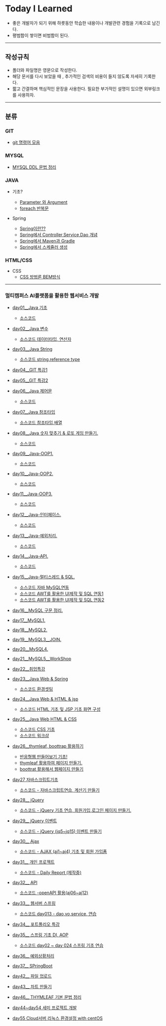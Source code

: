 # Today I Learned

- 좋은 개발자가 되기 위해 하룻동안 학습한 내용이나 개발관련 경험을 기록으로 남긴다.
- 평범함이 쌓이면 비범함이 된다.

---

## 작성규칙

- 폴더와 파일명은 영문으로 작성한다.
- 해당 문서를 다시 보았을 때 , 추가적인 검색의 비용이 들지 않도록 자세히 기록한다.
- 짧고 간결하며 핵심적인 문장을 사용한다. 필요한 부가적인 설명이 있으면 외부링크를 사용하자.

---

## 분류

### GIT

- [git 명령어 모음](https://github.com/kansg92/TIL/blob/master/GIT/gitcommand.md)



### MYSQL

- [MYSQL DDL 문법 정리](SQL/SQL-DDL.md)



### JAVA

- 기초?
  - [Parameter 와 Argument](https://github.com/kansg92/TIL/blob/master/Java/paramandargument.md)
  - [foreach 반복문](/Java/foreach.md)
  
- Spring
  - [Spring이란??](https://github.com/kansg92/TIL/blob/master/Java/Spring/spring.md)
  - [Spring에서 Controller,Service,Dao 개념](https://github.com/kansg92/TIL/blob/master/JavaSpring/spring-csv.md)
  - [Spring에서 Maven과 Gradle](https://github.com/kansg92/TIL/blob/master/Java/Spring/maven-gradle.md)
  - [Spring에서 스케쥴러 생성](https://github.com/kansg92/TIL/blob/master/JavaSpring/springboot-scheduler.md)
  
  

### HTML/CSS

- CSS
  - [CSS 방법론 BEM방식](HTMLCSS/css-BEM.md)





---

### 멀티캠퍼스 AI플랫폼을 활용한 웹서비스 개발

- [day01\_\_Java 기초](https://github.com/kansg92/TIL/blob/master/multi-campus-14th/day01__Java.md)
  - [소스코드](https://github.com/kansg92/multicampus-webservice14th/tree/master/java/day01)
- [day02\_\_Java 변수](https://github.com/kansg92/TIL/blob/master/multi-campus-14th/day02__java%20variable.md)
  - [소스코드 데이터타입, 연산자](https://github.com/kansg92/multicampus-webservice14th/tree/master/java/day02)
- [day03\_\_Java String](https://github.com/kansg92/TIL/blob/master/multi-campus-14th/day03__Java%20String%20%26%20system.md)
  - [소스코드 string,reference type](https://github.com/kansg92/multicampus-webservice14th/tree/master/java/day03)
- [day04\_\_GIT 특강1](https://github.com/kansg92/TIL/blob/master/multi-campus-14th/day04__GIT.md)
- [day05\_\_GIT 특강2](https://github.com/kansg92/TIL/blob/master/multi-campus-14th/day05__GIT2.md)
- [day06\_\_Java 제어문](https://github.com/kansg92/TIL/blob/master/multi-campus-14th/day06__%20Control%20Statement.md)
  - [소스코드](https://github.com/kansg92/multicampus-webservice14th/tree/master/java/day04)
- [day07\_\_Java 참조타입](https://github.com/kansg92/TIL/blob/master/multi-campus-14th/day07__Java-reference-type.md)
  - [소스코드 참조타입,배열](https://github.com/kansg92/multicampus-webservice14th/tree/master/java/day05)
- [day08\_\_Java 숫자 맞추기 & 로또 게임 만들기.](https://github.com/kansg92/TIL/blob/master/multi-campus-14th/day08__Java-workshop.md)
  - [소스코드](https://github.com/kansg92/multicampus-webservice14th/tree/master/java/day06)
- [day09\_\_Java-OOP1.](https://github.com/kansg92/TIL/blob/master/multi-campus-14th/day09__Java-OOP1.md)
  - [소스코드](https://github.com/kansg92/multicampus-webservice14th/tree/master/java/day07)
- [day10\_\_Java-OOP2.](https://github.com/kansg92/TIL/blob/master/multi-campus-14th/day10__java-oop2.md)
  - [소스코드](https://github.com/kansg92/multicampus-webservice14th/tree/master/java/day08)
- [day11\_\_Java-OOP3.](https://github.com/kansg92/TIL/blob/master/multi-campus-14th/day11__java-oop3.md)
  - [소스코드](https://github.com/kansg92/multicampus-webservice14th/tree/master/java/day09)
- [day12\_\_Java-인터페이스.](https://github.com/kansg92/TIL/blob/master/multi-campus-14th/day12__Java-Interface.md)
  - [소스코드](https://github.com/kansg92/multicampus-webservice14th/tree/master/java/day10)
- [day13\_\_Java-예외처리.](https://github.com/kansg92/TIL/blob/master/multi-campus-14th/day13__Java-Exception.md)
  - [소스코드](https://github.com/kansg92/multicampus-webservice14th/tree/master/java/day11)
- [day14\_\_Java-API.](https://github.com/kansg92/TIL/blob/master/multi-campus-14th/day14__JavaAPI.md)
  - [소스코드](https://github.com/kansg92/multicampus-webservice14th/tree/master/java/day12)
- [day15\_\_Java-멀티스레드 & SQL.](https://github.com/kansg92/TIL/blob/master/multi-campus-14th/day15__Java-MultiThread.md)
  - [소스코드 자바 MySQL연동](https://github.com/kansg92/multicampus-webservice14th/tree/master/java/day13)
  - [소스코드 AWT를 활용한 UI제작 및 SQL 연동1](https://github.com/kansg92/multicampus-webservice14th/tree/master/java/day14)
  - [소스코드 AWT를 활용한 UI제작 및 SQL 연동2](https://github.com/kansg92/multicampus-webservice14th/tree/master/java/day15)
- [day16\_\_MySQL 구문 정리.](https://github.com/kansg92/TIL/blob/master/multi-campus-14th/day16.md)
- [day17\_\_MySQL1.](https://github.com/kansg92/TIL/blob/master/multi-campus-14th/day17__MySQL.md)
- [day18\_\_MySQL2.](https://github.com/kansg92/TIL/blob/master/multi-campus-14th/day18__MySQL2.md)
- [day19\_\_MySQL3\_\_JOIN.](https://github.com/kansg92/TIL/blob/master/multi-campus-14th/day19__MySQL3.md)
- [day20\_\_MySQL4.](https://github.com/kansg92/TIL/blob/master/multi-campus-14th/day20__MySQL4.md)
- [day21\_\_MySQL5\_\_WorkShop](https://github.com/kansg92/TIL/blob/master/multi-campus-14th/day21__MySQL5.md)
- [day22\_\_취업특강](https://github.com/kansg92/TIL/blob/master/multi-campus-14th/day22__JOB.md)
- [day23\_\_Java Web & Spring](https://github.com/kansg92/TIL/blob/master/multi-campus-14th/day23__web.md)
  - [소스코드 환경셋팅](https://github.com/kansg92/multicampus-webservice14th/tree/master/web/html)
- [day24\_\_Java Web & HTML & jsp](https://github.com/kansg92/TIL/blob/master/multi-campus-14th/day24__HTML.md)
  - [소스코드 HTML 기초 및 JSP 기초 화면 구성](https://github.com/kansg92/multicampus-webservice14th/tree/master/web/day02)
- [day25\_\_Java Web HTML & CSS](https://github.com/kansg92/TIL/blob/master/multi-campus-14th/day25__CSS.md)
  - [소스코드 CSS 기초](https://github.com/kansg92/multicampus-webservice14th/tree/master/web/day03)
  - [소스코드 워크샵](https://github.com/kansg92/multicampus-webservice14th/tree/master/web/day03ws)
- [day26\_\_thymleaf, boottrap 활용하기](https://github.com/kansg92/TIL/blob/master/multi-campus-14th/day26_boottrap.md)
  - [반응형웹 만들어보기 기초!](https://github.com/kansg92/multicampus-webservice14th/tree/master/web/day04)
  - [thymleaf 활용하여 페이지 만들기.](https://github.com/kansg92/multicampus-webservice14th/tree/master/web/day045)
  - [boottrat 활용해서 웹페이지 만들기](https://github.com/kansg92/multicampus-webservice14th/tree/master/web/day047)
- [day27 자바스크립트기초](https://github.com/kansg92/TIL/blob/master/multi-campus-14th/day27__Javascript.md)
  - [소스코드 - 자바스크립트연습, 계산기 만들기](https://github.com/kansg92/multicampus-webservice14th/tree/master/web/day05)
- [day28__ jQuery](https://github.com/kansg92/TIL/blob/master/multi-campus-14th/day28__JQuery.md)
  - [소스코드 - jQuery 기초 연습, 회원가입,로그인 페이지 만들기.](https://github.com/kansg92/multicampus-webservice14th/tree/master/web/day05)
- [day29__ jQuery 이벤트](https://github.com/kansg92/TIL/blob/master/multi-campus-14th/day29__jQuery-event.md)
  - [소스코드 - jQuery (jq5~jq15) 이벤트 만들기](https://github.com/kansg92/multicampus-webservice14th/tree/master/web/day05) 
- [day30__ Ajax](https://github.com/kansg92/TIL/blob/master/multi-campus-14th/day30__ajax.md)
  - [소스코드 - AJAX (aj1~aj4) 기초 및 회원 가입폼](https://github.com/kansg92/multicampus-webservice14th/tree/master/web/day05) 
- [day31__ 개인 프로젝트](https://github.com/kansg92/TIL/blob/master/multi-campus-14th/day31__project.md)
  - [소스코드 - Daily Report (제작중)](https://github.com/kansg92/multicampus-webservice14th/tree/master/web/day06) 
- [day32__ API](https://github.com/kansg92/TIL/blob/master/multi-campus-14th/day32__openapi.md)
  - [소스코드 -openAPI 활용(aj06~aj12)](https://github.com/kansg92/multicampus-webservice14th/tree/master/web/day05) 
- [day33__ 웹서버 스프링](https://github.com/kansg92/TIL/blob/master/multi-campus-14th/day33__webspring.md)
  
  - [소스코드 day013 -  dao,vo,service, 연습](https://github.com/kansg92/multicampus-webservice14th/tree/master/spring/) 
- [day34__ 포트폴리오 특강](https://github.com/kansg92/TIL/blob/master/multi-campus-14th/day34__portfolio.md)
- [day35__ 스프링 기초 DI, AOP](https://github.com/kansg92/TIL/blob/master/multi-campus-14th/day35__spring.md)
  - [소스코드 day02 ~ day 024  스프링 기초 연습](https://github.com/kansg92/multicampus-webservice14th/tree/master/spring/) 
- [day36__ 예외상황처리](https://github.com/kansg92/TIL/blob/master/multi-campus-14th/day36__spring.md)
- [day37__ SPringBoot](https://github.com/kansg92/TIL/blob/master/multi-campus-14th/day37__springboot.md)
- [day42__ 파일 업로드 ](https://github.com/kansg92/TIL/blob/master/multi-campus-14th/day42__fileupload.md)
- [day43__ 차트 만들기](https://github.com/kansg92/TIL/blob/master/multi-campus-14th/day43__chart.md)
- [day46__ THYMLEAF 기본 문법 정리](https://github.com/kansg92/TIL/blob/master/multi-campus-14th/day46__thymeleaf.md)
- [day44~day54 세미 프로젝트 개발](https://github.com/kansg92/multi-sub)
- [day55 Cloud서버 리눅스 환경설정 with centOS](https://github.com/kansg92/TIL/blob/master/multi-campus-14th/day45__centos.md)

​	
